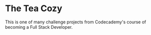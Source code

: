 # The Tea Cozy #

This is one of many challenge projects from Codecademy's course of becoming a Full Stack Developer.
